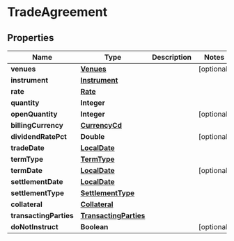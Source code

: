 # TradeAgreement

## Properties
Name | Type | Description | Notes
------------ | ------------- | ------------- | -------------
**venues** | [**Venues**](Venues.md) |  |  [optional]
**instrument** | [**Instrument**](Instrument.md) |  | 
**rate** | [**Rate**](Rate.md) |  | 
**quantity** | **Integer** |  | 
**openQuantity** | **Integer** |  |  [optional]
**billingCurrency** | [**CurrencyCd**](CurrencyCd.md) |  | 
**dividendRatePct** | **Double** |  |  [optional]
**tradeDate** | [**LocalDate**](LocalDate.md) |  | 
**termType** | [**TermType**](TermType.md) |  | 
**termDate** | [**LocalDate**](LocalDate.md) |  |  [optional]
**settlementDate** | [**LocalDate**](LocalDate.md) |  | 
**settlementType** | [**SettlementType**](SettlementType.md) |  | 
**collateral** | [**Collateral**](Collateral.md) |  | 
**transactingParties** | [**TransactingParties**](TransactingParties.md) |  | 
**doNotInstruct** | **Boolean** |  |  [optional]
